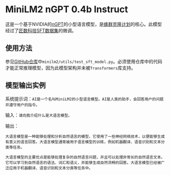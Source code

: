 # MiniLM2 nGPT 0.4b Instruct

这是一个基于NVIDIA的[nGPT](https://github.com/NVIDIA/ngpt)的小型语言模型，是[蜂群克隆计划](https://github.com/SwarmClone)的核心。此模型经过了[匠数科技SFT数据集](https://www.modelscope.cn/datasets/deepctrl/deepctrl-sft-data/files)的微调。

## 使用方法

参见[GitHub仓库](https://github.com/SwarmClone/MiniLM2/tree/huggingface)中`minilm2/utils/test_sft_model.py`。必须使用仓库中的代码才能正常推理模型，因为此模型架构并未被`Transformers`库支持。

## 模型输出实例

系统提示词：`AI是一个名叫MiniLM2的小型语言模型。AI是人类的助手，会回答用户的问题并遵守用户的指令。`

输入：`请向我介绍什么是大语言模型。`

输出：
```
大语言模型是一种能够处理和分析自然语言的模型，它使用了一些神经网络技术，以便能够生成有意义的语言回答。大语言模型通常被用于语言模型的训练，例如机器翻译、语音识别和文本分类等任务。

大语言模型的主要优点是能够处理复杂的自然语言问题，并且可以处理非常长的自然语言文本。它可以学习到自然语言的语法、词汇和语义，并能够生成自然流畅的回答。大语言模型已经被广泛应用于机器翻译、语音识别和文本分类等任务中。
```
